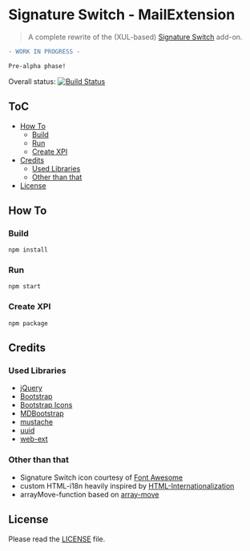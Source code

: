 # Signature Switch - MailExtension
> A complete rewrite of the (XUL-based) [Signature Switch](../signatureswitch) add-on.

```diff
- WORK IN PROGRESS -

Pre-alpha phase!
```

Overall status: [![Build Status](https://travis-ci.org/4ch1m/mozext.svg?branch=master)](https://travis-ci.org/4ch1m/mozext)

## ToC

* [How To](#how-to)
  * [Build](#build)
  * [Run](#run)
  * [Create XPI](#create-xpi)
* [Credits](#credits)
  * [Used Libraries](#used-libraries)
  * [Other than that](#other-than-that)
* [License](#license)

## How To

### Build

  ```
  npm install
  ```

### Run

  ```
  npm start
  ```

### Create XPI

  ```
  npm package
  ```

## Credits

### Used Libraries

* [jQuery](https://jquery.com/)
* [Bootstrap](https://getbootstrap.com/)
* [Bootstrap Icons](https://icons.getbootstrap.com/)
* [MDBootstrap](https://mdbootstrap.com/)
* [mustache](https://mustache.github.io/)
* [uuid](https://www.npmjs.com/package/uuid)
* [web-ext](https://www.npmjs.com/package/web-ext)

### Other than that

* Signature Switch icon courtesy of [Font Awesome](https://fontawesome.com)
* custom HTML-i18n heavily inspired by [HTML-Internationalization](https://github.com/erosman/HTML-Internationalization)
* arrayMove-function based on [array-move](https://github.com/sindresorhus/array-move)

## License

Please read the [LICENSE](../LICENSE) file.
